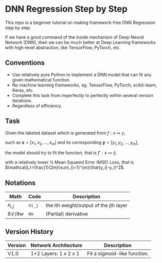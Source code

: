 # DNN Regression Step by Step

This repo is a beginner tutorial on making framework-free DNN Regression step by step.

If we have a good command of the inside mechanism of Deep Neural Network (DNN), then we can be much better at Deep Learning frameworks with high-level abstraction, like TensorFlow, PyTorch, etc.

## Conventions

* Use relatively pure Python to implement a DNN model that can fit any given mathematical function.
* No machine learning frameworks, eg. TensorFlow, PyTorch, scikit-learn, Keras, etc.
* Complete this task from imperfectly to perfectly within several version iterations.
* Regardless of efficiency.

## Task

Given the labeled dataset which is generated from $f:x \mapsto y$, 

such as $\mathbf{x}=[x_1, x_2, ..., x_m]$ and its corresponding $\mathbf{y}=[y_1, y_2, ..., y_m]$, 

the model should try to fit the function, that is $f': x \mapsto \hat{y}$, 

with a relatively lower ½ Mean Squared Error (MSE) Loss, that is $\mathcal{L}=\frac{1}{2m}\sum_{i=1}^{m}(\hat{y_i}-y_i)^2$.

## Notations

| Math                                | Code   | Description                            |
| ----------------------------------- | ------ | -------------------------------------- |
| $x_{i \_ j}$                        | `xi_j` | the ith weight/output of the jth layer |
| $\partial{\mathcal{L}}/\partial{w}$ | `dw`   | (Partial) derivative                   |

## Version History

| Version | Network Architecture  | Description                  |
| ------- | --------------------- | ---------------------------- |
| V1.0    | 1+2 Layers: 1 x 2 x 1 | Fit a sigmoid-like function. |